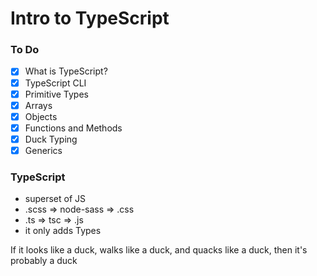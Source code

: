 # Intro to TypeScript

### To Do
* [x] What is TypeScript?
* [x] TypeScript CLI
* [x] Primitive Types
* [x] Arrays
* [x] Objects
* [x] Functions and Methods
* [x] Duck Typing
* [x] Generics

### TypeScript
* superset of JS
* .scss => node-sass => .css
* .ts => tsc => .js
* it only adds Types

If it looks like a duck, walks like a duck, and quacks like a duck, then it's probably a duck











